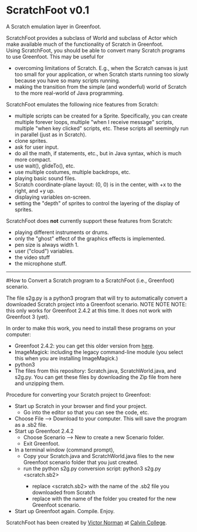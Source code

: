 # ScratchFoot v0.1
A Scratch emulation layer in Greenfoot.

ScratchFoot provides a subclass of World and subclass of Actor which make available much of the functionality of Scratch in Greenfoot.  
Using ScratchFoot, you should be able to convert many Scratch programs to use Greenfoot.  This may be useful for

* overcoming limitations of Scratch.  E.g., when the Scratch canvas is just too small for your application, or when Scratch starts 
running too slowly because you have so many scripts running.
* making the transition from the simple (and wonderful) world of Scratch to the more real-world of Java programming.

ScratchFoot emulates the following nice features from Scratch:
* multiple scripts can be created for a Sprite.  Specifically, you can create multiple forever loops, multiple "when I receive message" scripts,
multiple "when key clicked" scripts, etc.  These scripts all seemingly run in parallel (just as in Scratch).
* clone sprites.
* ask for user input.
* do all the math, if statements, etc., but in Java syntax, which is much more compact.
* use wait(), glideTo(), etc.
* use multiple costumes, multiple backdrops, etc.
* playing basic sound files.
* Scratch coordinate-plane layout: (0, 0) is in the center, with +x to the right, and +y up.
* displaying variables on-screen.
* setting the "depth" of sprites to control the layering of the display of sprites.

ScratchFoot does **not** currently support these features from Scratch:
* playing different instruments or drums.
* only the "ghost" effect of the graphics effects is implemented.
* pen size is always width 1.
* user ("cloud") variables.
* the video stuff
* the microphone stuff.

----------------------

#How to Convert a Scratch program to a ScratchFoot (i.e., Greenfoot) scenario.

The file s2g.py is a python3 program that will try to automatically convert a downloaded Scratch project into a Greenfoot scenario. 
NOTE NOTE NOTE: this only works for Greenfoot 2.4.2 at this time.  It does not work with Greenfoot 3 (yet).

In order to make this work, you need to install these programs on your computer:

* Greenfoot 2.4.2: you can get this older version from [here](http://www.greenfoot.org/download_old).
* ImageMagick: including the legacy command-line module (you select this when you are installing ImageMagick.)
* python3
* The files from this repository: Scratch.java, ScratchWorld.java, and s2g.py.  You can get these files by downloading the Zip file from here and unzipping them.

Procedure for converting your Scratch project to Greenfoot:

* Start up Scratch in your browser and find your project.  
  * Go into the editor so that you can see the code, etc.
* Choose File --> Download to your computer.  This will save the program as a .sb2 file.
* Start up Greenfoot 2.4.2
  * Choose Scenario --> New to create a new Scenario folder.
  * Exit Greenfoot.
* In a terminal window (command prompt), 
  * Copy your Scratch.java and ScratchWorld.java files to the new Greenfoot scenario folder that you just created.
  * run the python s2g.py conversion script:   python3 s2g.py <scratch.sb2> <greenfootDir>
    * replace <scratch.sb2> with the name of the .sb2 file you downloaded from Scratch
    * replace <greenfootDir> with the name of the folder you created for the new Greenfoot scenario.
* Start up Greenfoot again.  Compile.  Enjoy.

ScratchFoot has been created by [Victor Norman](mailto:vtn2@calvin.edu) at [Calvin College](http://www.calvin.edu).

